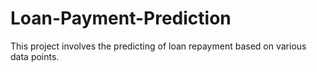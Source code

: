 # Loan-Payment-Prediction
This  project  involves the  predicting of loan repayment based on various data points. 
